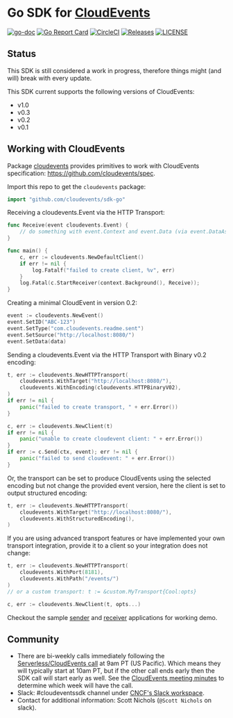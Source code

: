 # Go SDK for [CloudEvents](https://github.com/cloudevents/spec)

[![go-doc](https://godoc.org/github.com/cloudevents/sdk-go?status.svg)](https://godoc.org/github.com/cloudevents/sdk-go)
[![Go Report Card](https://goreportcard.com/badge/github.com/cloudevents/sdk-go)](https://goreportcard.com/report/github.com/cloudevents/sdk-go)
[![CircleCI](https://circleci.com/gh/cloudevents/sdk-go.svg?style=svg)](https://circleci.com/gh/cloudevents/sdk-go)
[![Releases](https://img.shields.io/github/release-pre/cloudevents/sdk-go.svg)](https://github.com/cloudevents/sdk-go/releases)
[![LICENSE](https://img.shields.io/github/license/cloudevents/sdk-go.svg)](https://github.com/cloudevents/sdk-go/blob/master/LICENSE)

## Status

This SDK is still considered a work in progress, therefore things might (and
will) break with every update.

This SDK current supports the following versions of CloudEvents:
- v1.0
- v0.3
- v0.2
- v0.1

## Working with CloudEvents

Package [cloudevents](./pkg/cloudevents) provides primitives to work with
CloudEvents specification: https://github.com/cloudevents/spec.

Import this repo to get the `cloudevents` package:

```go
import "github.com/cloudevents/sdk-go"
```

Receiving a cloudevents.Event via the HTTP Transport:

```go
func Receive(event cloudevents.Event) {
	// do something with event.Context and event.Data (via event.DataAs(foo)
}

func main() {
	c, err := cloudevents.NewDefaultClient()
	if err != nil {
		log.Fatalf("failed to create client, %v", err)
	}
	log.Fatal(c.StartReceiver(context.Background(), Receive));
}
```

Creating a minimal CloudEvent in version 0.2:

```go
event := cloudevents.NewEvent()
event.SetID("ABC-123")
event.SetType("com.cloudevents.readme.sent")
event.SetSource("http://localhost:8080/")
event.SetData(data)
```

Sending a cloudevents.Event via the HTTP Transport with Binary v0.2 encoding:

```go
t, err := cloudevents.NewHTTPTransport(
	cloudevents.WithTarget("http://localhost:8080/"),
	cloudevents.WithEncoding(cloudevents.HTTPBinaryV02),
)
if err != nil {
	panic("failed to create transport, " + err.Error())
}

c, err := cloudevents.NewClient(t)
if err != nil {
	panic("unable to create cloudevent client: " + err.Error())
}
if err := c.Send(ctx, event); err != nil {
	panic("failed to send cloudevent: " + err.Error())
}
```

Or, the transport can be set to produce CloudEvents using the selected encoding
but not change the provided event version, here the client is set to output
structured encoding:

```go
t, err := cloudevents.NewHTTPTransport(
	cloudevents.WithTarget("http://localhost:8080/"),
	cloudevents.WithStructuredEncoding(),
)
```

If you are using advanced transport features or have implemented your own
transport integration, provide it to a client so your integration does not
change:

```go
t, err := cloudevents.NewHTTPTransport(
	cloudevents.WithPort(8181),
	cloudevents.WithPath("/events/")
)
// or a custom transport: t := &custom.MyTransport{Cool:opts}

c, err := cloudevents.NewClient(t, opts...)
```

Checkout the sample [sender](./cmd/samples/http/sender) and
[receiver](./cmd/samples/http/receiver) applications for working demo.

## Community

- There are bi-weekly calls immediately following the [Serverless/CloudEvents
  call](https://github.com/cloudevents/spec#meeting-time) at
  9am PT (US Pacific). Which means they will typically start at 10am PT, but
  if the other call ends early then the SDK call will start early as well.
  See the [CloudEvents meeting minutes](https://docs.google.com/document/d/1OVF68rpuPK5shIHILK9JOqlZBbfe91RNzQ7u_P7YCDE/edit#)
  to determine which week will have the call.
- Slack: #cloudeventssdk channel under
  [CNCF's Slack workspace](https://slack.cncf.io/).
- Contact for additional information: Scott Nichols (`@Scott Nichols` on slack).
